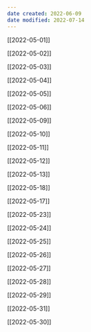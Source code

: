 ```yaml
---
date created: 2022-06-09
date modified: 2022-07-14
---
```

  

[[2022-05-01]]

[[2022-05-02]]

[[2022-05-03]]

[[2022-05-04]]

[[2022-05-05]]

[[2022-05-06]]

[[2022-05-09]]

[[2022-05-10]]

[[2022-05-11]]

[[2022-05-12]]

[[2022-05-13]]

[[2022-05-18]]

[[2022-05-17]]

[[2022-05-23]]

[[2022-05-24]]

[[2022-05-25]]

[[2022-05-26]]

[[2022-05-27]]

[[2022-05-28]]

[[2022-05-29]]

[[2022-05-31]]

[[2022-05-30]]
